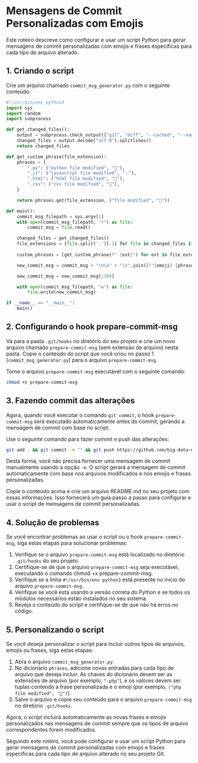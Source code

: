 # Mensagens de Commit Personalizadas com Emojis

Este roteiro descreve como configurar e usar um script Python para gerar mensagens de commit personalizadas com emojis e frases específicas para cada tipo de arquivo alterado.

## 1. Criando o script

Crie um arquivo chamado `commit_msg_generator.py` com o seguinte conteúdo:

```python
#!/usr/bin/env python3
import sys
import random
import subprocess

def get_changed_files():
    output = subprocess.check_output(["git", "diff", "--cached", "--name-only"])
    changed_files = output.decode("utf-8").splitlines()
    return changed_files

def get_custom_phrase(file_extension):
    phrases = {
        ".py": ("python file modified", "🐍"),
        ".js": ("javascript file modified", "✨"),
        ".html": ("html file modified", "📄"),
        ".css": ("css file modified", "🎨"),
    }

    return phrases.get(file_extension, ("file modified", "🔧"))

def main():
    commit_msg_filepath = sys.argv[1]
    with open(commit_msg_filepath, "r") as file:
        commit_msg = file.read()

    changed_files = get_changed_files()
    file_extensions = {file.split('.')[-1] for file in changed_files if '.' in file}
    
    custom_phrases = [get_custom_phrase(f".{ext}") for ext in file_extensions]

    new_commit_msg = commit_msg + "\n\n" + "\n".join([f"{emoji} {phrase}" for phrase, emoji in custom_phrases])

    new_commit_msg = new_commit_msg[:300]

    with open(commit_msg_filepath, "w") as file:
        file.write(new_commit_msg)

if __name__ == "__main__":
    main()
```


## 2. Configurando o hook prepare-commit-msg

Vá para a pasta ```.git/hooks``` no diretório do seu projeto e crie um novo arquivo chamado ```prepare-commit-msg``` (sem extensão de arquivo) nesta pasta. Copie o conteúdo do script que você criou no passo 1 (```commit_msg_generator.py```) para o arquivo ```prepare-commit-msg```.

Torne o arquivo ```prepare-commit-msg``` executável com o seguinte comando:

```bash
chmod +x prepare-commit-msg
```


## 3. Fazendo commit das alterações

Agora, quando você executar o comando ```git commit```, o hook ```prepare-commit-msg``` será executado automaticamente antes do commit, gerando a mensagem de commit com base no script.

Use o seguinte comando para fazer commit e push das alterações:

```bash
git add . && git commit -m "" && git push https://github.com/big-data-estacio/data.git && git push heroku main
```

Desta forma, você não precisa fornecer uma mensagem de commit manualmente usando a opção ```-m```. O script gerará a mensagem de commit automaticamente com base nos arquivos modificados e nos emojis e frases personalizadas.


Copie o conteúdo acima e crie um arquivo README.md no seu projeto com essas informações. Isso fornecerá um guia passo a passo para configurar e usar o script de mensagens de commit personalizadas.


## 4. Solução de problemas

Se você encontrar problemas ao usar o script ou o hook ```prepare-commit-msg```, siga estas etapas para solucionar problemas:

1. Verifique se o arquivo ```prepare-commit-msg``` está localizado no diretório ```.git/hooks``` do seu projeto.
2. Certifique-se de que o arquivo ```prepare-commit-msg``` seja executável, executando o comando chmod +x prepare-commit-msg.
3. Verifique se a linha ```#!/usr/bin/env python3``` está presente no início do arquivo ```prepare-commit-msg```.
4. Verifique se você está usando a versão correta do Python e se todos os módulos necessários estão instalados no seu sistema.
5. Reveja o conteúdo do script e certifique-se de que não há erros no código.


## 5. Personalizando o script

Se você deseja personalizar o script para incluir outros tipos de arquivos, emojis ou frases, siga estas etapas:

1. Abra o arquivo ```commit_msg_generator.py```.
2. No dicionário ```phrases```, adicione novas entradas para cada tipo de arquivo que deseja incluir. As chaves do dicionário devem ser as extensões de arquivo (por exemplo, ```".php"```), e os valores devem ser tuplas contendo a frase personalizada e o emoji (por exemplo, ```("php file modified", "🐘")```).
3. Salve o arquivo e copie seu conteúdo para o arquivo ```prepare-commit-msg``` no diretório ```.git/hooks```.

Agora, o script incluirá automaticamente as novas frases e emojis personalizados nas mensagens de commit sempre que os tipos de arquivo correspondentes forem modificados.

Seguindo este roteiro, você pode configurar e usar um script Python para gerar mensagens de commit personalizadas com emojis e frases específicas para cada tipo de arquivo alterado no seu projeto Git.